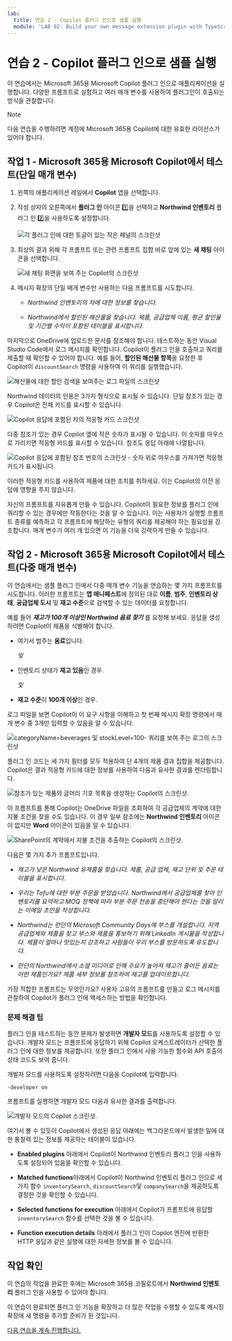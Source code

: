 ```yaml
---
lab:
  title: 연습 2 - Copilot 플러그 인으로 샘플 실행
  module: 'LAB 02: Build your own message extension plugin with TypeScript (TS) for Microsoft Copilot'
---
```


# 연습 2 - Copilot 플러그 인으로 샘플 실행

이 연습에서는 Microsoft 365용 Microsoft Copilot 플러그 인으로 애플리케이션을 실행합니다. 다양한 프롬프트로 실험하고 여러 매개 변수를 사용하여 플러그인이 호출되는 방식을 관찰합니다.

> [!NOTE]  
> 다음 연습을 수행하려면 계정에 Microsoft 365용 Copilot에 대한 유효한 라이선스가 있어야 합니다.

## 작업 1 - Microsoft 365용 Microsoft Copilot에서 테스트(단일 매개 변수)

1. 왼쪽의 애플리케이션 레일에서 **Copilot** 앱을 선택합니다.

1. 작성 상자의 오른쪽에서 **플러그 인** 아이콘 1️⃣을 선택하고 **Northwind 인벤토리** 플러그 인 2️⃣을 사용하도록 설정합니다.

    ![각 플러그 인에 대한 토글이 있는 작은 패널의 스크린샷](../media/3-02-plugin-panel.png)

1. 최상의 결과 위해 각 프롬프트 또는 관련 프롬프트 집합 바로 앞에 있는 **새 채팅** 아이콘을 선택합니다.

    ![새 채팅 화면을 보여 주는 Copilot의 스크린샷](../media/3-01-new-chat.png)

1. 메시지 확장의 단일 매개 변수만 사용하는 다음 프롬프트를 시도합니다.

    - _Northwind 인벤토리의 차에 대한 정보를 찾습니다._

    - _Northwind에서 할인된 해산물을 찾습니다. 제품, 공급업체 이름, 평균 할인율 및 기간별 수익이 포함된 테이블을 표시합니다._

마지막으로 OneDrive에 업로드한 문서를 참조해야 합니다. 테스트하는 동안 Visual Studio Code에서 로그 메시지를 확인합니다. Copilot이 플러그 인을 호출하고 쿼리를 제출할 때 확인할 수 있어야 합니다. 예를 들어, **할인된 해산물 항목**을 요청한 후 Copilot이 `discountSearch` 명령을 사용하여 이 쿼리를 실행했습니다.

![해산물에 대한 할인 검색을 보여주는 로그 파일의 스크린샷](../media/3-02-a-query-log-1.png)

Northwind 데이터의 인용은 3가지 형식으로 표시될 수 있습니다. 단일 참조가 있는 경우 Copilot은 전체 카드를 표시할 수 있습니다.

![Copilot 응답에 포함된 차의 적응형 카드 스크린샷](../media/3-03-a-response-on-chai.png)

다중 참조가 있는 경우 Copilot 옆에 작은 숫자가 표시될 수 있습니다. 이 숫자를 마우스로 가리키면 적응형 카드를 표시할 수 있습니다. 참조도 응답 아래에 나열됩니다.

![Copilot 응답에 포함된 참조 번호의 스크린샷 - 숫자 위로 마우스를 가져가면 적응형 카드가 표시됩니다.](../media/3-03-response-on-chai.png)

이러한 적응형 카드를 사용하여 제품에 대한 조치를 취하세요. 이는 Copilot의 이전 응답에 영향을 주지 않습니다.

자신의 프롬프트를 자유롭게 만들 수 있습니다. Copilot이 필요한 정보를 플러그 인에 쿼리할 수 있는 경우에만 작동한다는 것을 알 수 있습니다. 이는 사용자가 실행할 프롬프트 종류를 예측하고 각 프롬프트에 해당하는 유형의 쿼리를 제공해야 하는 필요성을 강조합니다. 매개 변수가 여러 개 있으면 이 기능을 더욱 강력하게 만들 수 있습니다.

## 작업 2 - Microsoft 365용 Microsoft Copilot에서 테스트(다중 매개 변수)

이 연습에서는 샘플 플러그 인에서 다중 매개 변수 기능을 연습하는 몇 가지 프롬프트를 시도합니다. 이러한 프롬프트는 **앱 매니페스트**에 정의된 대로 **이름**, **범주**, **인벤토리 상태**, **공급업체 도시** 및 **재고 수준**으로 검색할 수 있는 데이터를 요청합니다.

예를 들어 **_재고가 100개 이상인 Northwind 음료 찾기_** 를 요청해 보세요. 응답을 생성하려면 Copilot이 제품을 식별해야 합니다.

- 여기서 범주는 **음료**입니다.
  
  _및_

- 인벤토리 상태가 **재고 있음**인 경우.

  _및_

- **재고 수준**이 **100개 이상**인 경우.

로그 파일을 보면 Copilot이 이 요구 사항을 이해하고 첫 번째 메시지 확장 명령에서 매개 변수 중 3개만 입력할 수 있음을 알 수 있습니다.

![categoryName=beverages 및 stockLevel=100- 쿼리를 보여 주는 로그의 스크린샷](../media/3-06-find-northwind-beverages-with-more-than-100.png)

플러그 인 코드는 세 가지 필터를 모두 적용하여 단 4개의 제품 결과 집합을 제공합니다. Copilot은 결과 적응형 카드에 대한 정보를 사용하여 다음과 유사한 결과를 렌더링합니다.

![참조가 있는 제품의 글머리 기호 목록을 생성하는 Copilot의 스크린샷.](../media/3-06-b-find-northwind-beverages-with-more-than-100.png)

이 프롬프트를 통해 Copilot는 OneDrive 파일을 조회하여 각 공급업체의 계약에 대한 지불 조건을 찾을 수도 있습니다. 이 경우 일부 참조에는 **Northwind 인벤토리** 아이콘이 없지만 **Word** 아이콘이 있음을 알 수 있습니다.

![SharePoint의 계약에서 지불 조건을 추출하는 Copilot의 스크린샷.](../media/3-06-c-payment-terms.png)

다음은 몇 가지 추가 프롬프트입니다.

- _재고가 낮은 Northwind 유제품을 찾습니다. 제품, 공급 업체, 재고 단위 및 주문 테이블을 표시합니다._

- _우리는 Tofu에 대한 부분 주문을 받았습니다. Northwind에서 공급업체를 찾아 인벤토리를 요약하고 MOQ 정책에 따라 부분 주문 전송을 중단해야 한다는 것을 알리는 이메일 초안을 작성합니다._

- _Northwind는 런던의 Microsoft Community Days에 부스를 개설합니다. 지역 공급업체와 제품을 찾고 부스와 제품을 홍보하기 위해 LinkedIn 게시물을 작성합니다. 제품이 얼마나 맛있는지 강조하고 사람들이 우리 부스를 방문하도록 유도합니다._

- _런던의 Northwind에서 소셜 미디어로 인해 수요가 높아져 재고가 줄어든 음료는 어떤 제품인가요? 제품 세부 정보를 참조하여 재고를 업데이트합니다._

가장 적합한 프롬프트는 무엇인가요? 사용자 고유의 프롬프트를 만들고 로그 메시지를 관찰하여 Copilot가 플러그 인에 액세스하는 방법을 확인합니다.

### 문제 해결 팁

플러그 인을 테스트하는 동안 문제가 발생하면 **개발자 모드**를 사용하도록 설정할 수 있습니다. 개발자 모드는 프롬프트에 응답하기 위해 Copilot 오케스트레이터가 선택한 플러그 인에 대한 정보를 제공합니다. 또한 플러그 인에서 사용 가능한 함수와 API 호출의 상태 코드도 보여 줍니다.

개발자 모드를 사용하도록 설정하려면 다음을 Copilot에 입력합니다.

```console
-developer on
```

프롬프트를 실행하면 개발자 모드 다음과 유사한 결과를 출력합니다. 

![개발자 모드의 Copilot 스크린샷.](../media/3-03-b-developer-mode.png)

여기서 볼 수 있듯이 Copilot에서 생성된 응답 아래에는 백그라운드에서 발생한 일에 대한 통찰력 있는 정보를 제공하는 테이블이 있습니다.

- **Enabled plugins** 아래에서 Copilot이 Northwind 인벤토리 플러그 인을 사용하도록 설정되어 있음을 확인할 수 있습니다.

- **Matched functions**아래에서 Copilot이 Northwind 인벤토리 플러그 인으로 세 가지 함수 `inventorySearch`, `discountSearch`및 `companySearch`을 제공하도록 결정한 것을 확인할 수 있습니다.

- **Selected functions for execution** 아래에서 Copilot가 프롬프트에 응답할 `inventorySearch` 함수를 선택한 것을 볼 수 있습니다.

- **Function execution details** 아래에서 플러그 인이 Copilot 엔진에 반환한 HTTP 응답과 같은 실행에 대한 자세한 정보를 볼 수 있습니다.

## 작업 확인

이 연습의 작업을 완료한 후에는 Microsoft 365용 코필로트에서 **Northwind 인벤토리** 플러그 인을 사용할 수 있어야 합니다. 

이 연습이 완료되면 플러그 인 기능을 확장하고 더 많은 작업을 수행할 수 있도록 메시징 확장에 새 명령을 추가할 준비가 된 것입니다. 

[다음 연습을 계속 진행합니다.](./5-exercise-3-add-new-command.md)
